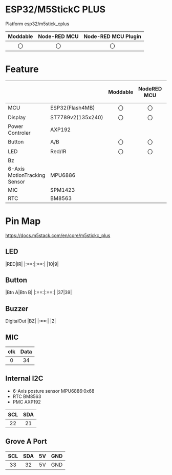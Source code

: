 # ESP32/M5StickC PLUS
Platform esp32/m5stick_cplus

|Moddable|Node-RED MCU|Node-RED MCU Plugin|
|:--:|:--:|:--:|
|〇|〇|〇|

# Feature
| | | Moddable | NodeRED MCU | NodeRED MCU Plugin|
|:--|:--|:--: |:--: |:--:|
| MCU | ESP32(Flash4MB) | 〇 | 〇 | 〇 |  
| Display | ST7789v2(135x240) | 〇   | 〇   | 〇   |
|Power Controler|AXP192||||
|Button|A/B|〇|〇|〇|
|LED|Red/IR|〇|〇|〇|
|Bz|||||
|6-Axis MotionTracking Sensor|MPU6886|||
| MIC |SPM1423|  |  |  |
| RTC |BM8563|  |  |  |

# Pin Map
https://docs.m5stack.com/en/core/m5stickc_plus

## LED
|RED|IR|
|:==:|:==:|
|10|9|

## Button
|Btn A|Btn B|
|:==:|:==:|
|37|39|

## Buzzer
DigitalOut
|BZ|
|:==:|
|2|


## MIC
| clk | Data|
| :--: |:--: |
| 0  |34|

## Internal I2C
- 6-Axis posture sensor MPU6886:0x68
- RTC BM8563
- PMC AXP192

| SCL | SDA |
| :-: | :-: |
| 22  | 21  |

## Grove A Port
| SCL | SDA | 5V  | GND |
| :-: | :-: | :-: | :-: |
| 33  | 32  | 5V  | GND |
